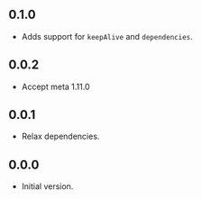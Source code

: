 ## 0.1.0

- Adds support for `keepAlive` and `dependencies`.

## 0.0.2

- Accept meta 1.11.0

## 0.0.1

- Relax dependencies.

## 0.0.0

- Initial version.
